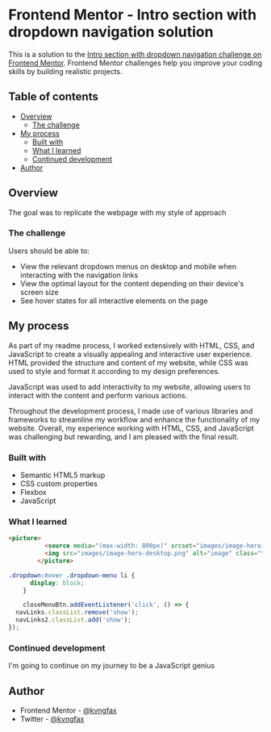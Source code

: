 # Frontend Mentor - Intro section with dropdown navigation solution

This is a solution to the [Intro section with dropdown navigation challenge on Frontend Mentor](https://www.frontendmentor.io/challenges/intro-section-with-dropdown-navigation-ryaPetHE5). Frontend Mentor challenges help you improve your coding skills by building realistic projects. 

## Table of contents

- [Overview](#overview)
  - [The challenge](#the-challenge)
- [My process](#my-process)
  - [Built with](#built-with)
  - [What I learned](#what-i-learned)
  - [Continued development](#continued-development)
- [Author](#author)




## Overview

The goal was to replicate the webpage with my style of approach

### The challenge

Users should be able to:

- View the relevant dropdown menus on desktop and mobile when interacting with the navigation links
- View the optimal layout for the content depending on their device's screen size
- See hover states for all interactive elements on the page

## My process


As part of my readme process, I worked extensively with HTML, CSS, and JavaScript to create a visually appealing and interactive user experience. HTML provided the structure and content of my website, while CSS was used to style and format it according to my design preferences.

JavaScript was used to add interactivity to my website, allowing users to interact with the content and perform various actions.

Throughout the development process, I made use of various libraries and frameworks to streamline my workflow and enhance the functionality of my website. Overall, my experience working with HTML, CSS, and JavaScript was challenging but rewarding, and I am pleased with the final result.

### Built with

- Semantic HTML5 markup
- CSS custom properties
- Flexbox
- JavaScript



### What I learned


```html
<picture>
          <source media="(max-width: 800px)" srcset="images/image-hero-desktop.png">
          <img src="images/image-hero-desktop.png" alt="image" class="trying">
        </picture>
```
```css
.dropdown:hover .dropdown-menu li {
      display: block;
    }
```
```js
    closeMenuBtn.addEventListener('click', () => {
  navLinks.classList.remove('show');
  navLinks2.classList.add('show');
});

```


### Continued development

I'm going to continue on my journey to be a JavaScript genius


## Author

- Frontend Mentor - [@kvngfax](https://www.frontendmentor.io/profile/kvngfax)
- Twitter - [@kvngfax](https://www.twitter.com/kvngfax) 


